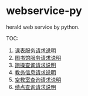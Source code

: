 webservice-py
=============

herald web service by python.


TOC:

  1. [课表服务请求说明](https://github.com/HeraldStudio/webservice-py/blob/master/herald_web_service/curriculum_service)
  2. [图书馆服务请求说明](https://github.com/HeraldStudio/webservice-py/blob/master/herald_web_service/seulibrary)
  3. [跑操查询请求说明](https://github.com/HeraldStudio/webservice-py/blob/master/herald_web_service/tyx_service)
  4. [教务信息请求说明](https://github.com/HeraldStudio/webservice-py/tree/master/herald_web_service/jwcInfor)
  5. [空教室查询请求说明](https://github.com/HeraldStudio/webservice-py/tree/master/herald_web_service/classroom_service)
  6. [绩点查询请求说明](https://github.com/HeraldStudio/webservice-py/tree/master/herald_web_service/gpa_service)
